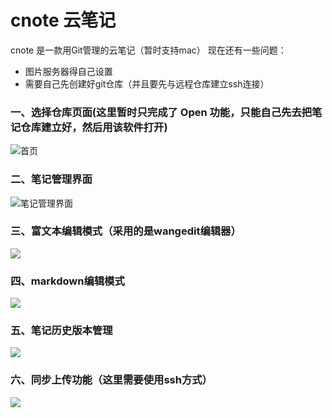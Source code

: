# cnote 云笔记


cnote 是一款用Git管理的云笔记（暂时支持mac）
现在还有一些问题：
  *  图片服务器得自己设置
  *  需要自己先创建好git仓库（并且要先与远程仓库建立ssh连接）
  


### 一、选择仓库页面(这里暂时只完成了 Open 功能，只能自己先去把笔记仓库建立好，然后用该软件打开)
![首页](http://ww1.sinaimg.cn/mw690/00657UXaly1fnfbfzgs41j31dk0wwjx9.jpg)
### 二、笔记管理界面
![笔记管理界面](http://ww1.sinaimg.cn/mw690/00657UXaly1fnfbhkcfamj31y219mwkh.jpg)
### 三、富文本编辑模式（采用的是wangedit编辑器）
![](http://ww1.sinaimg.cn/mw690/00657UXaly1fnfbmxfqo6j32ek1iwaqp.jpg)
### 四、markdown编辑模式
![](http://ww1.sinaimg.cn/mw690/00657UXaly1fnfbn6yt6yj32rk1og7in.jpg)
### 五、笔记历史版本管理
![](http://ww1.sinaimg.cn/mw690/00657UXaly1fnfbndpq5oj32rk1ogtu6.jpg)
### 六、同步上传功能（这里需要使用ssh方式）
![](http://ww1.sinaimg.cn/mw690/00657UXaly1fnfbv7bwdqj32rk1ogtut.jpg)

